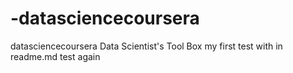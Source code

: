 # -datasciencecoursera
 datasciencecoursera Data Scientist's Tool Box
my first test with in readme.md 
test again
